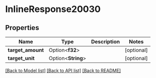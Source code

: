 # InlineResponse20030

## Properties

Name | Type | Description | Notes
------------ | ------------- | ------------- | -------------
**target_amount** | Option<**f32**> |  | [optional]
**target_unit** | Option<**String**> |  | [optional]

[[Back to Model list]](../README.md#documentation-for-models) [[Back to API list]](../README.md#documentation-for-api-endpoints) [[Back to README]](../README.md)



